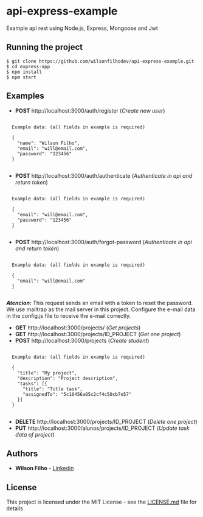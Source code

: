 # api-express-example
Example api rest using Node.js, Express, Mongoose and Jwt

## Running the project

```
$ git clone https://github.com/wilsonfilhodev/api-express-example.git
$ cd express-app
$ npm install
$ npm start
```

## Examples

* **POST** http://localhost:3000/auth/register (*Create new user*)
```

  Example data: (all fields in example is required)
  
  {
    "name": "Wilson Filho",
    "email": "will@email.com",
    "password": "123456"
  }
  
```

* **POST** http://localhost:3000/auth/authenticate (*Authenticate in api and return token*)
```

  Example data: (all fields in example is required)
  
  {
    "email": "will@email.com",
    "password": "123456"
  }
  
```

* **POST** http://localhost:3000/auth/forgot-password (*Authenticate in api and return token*)
```

  Example data: (all fields in example is required)
  
  {
    "email": "will@email.com"
  }
  
```

***Atencion:*** This request sends an email with a token to reset the password. We use mailtrap as the mail server in this project. Configure the e-mail data in the config.js file to receive the e-mail correctly.

* **GET** http://localhost:3000/projects/ (*Get projects*)
* **GET** http://localhost:3000/projects/ID_PROJECT (*Get one project*)
* **POST** http://localhost:3000/projects (*Create student*)
```

  Example data: (all fields in example is required)
  
  {
    "title": "My project",
    "description": "Project description",
    "tasks": [{
      "title": "Title task",
      "assignedTo": "5c10456a85c2cf4c50cb7e57"
    }]
  }
  
```
* **DELETE** http://localhost:3000/projects/ID_PROJECT (*Delete one project*)
* **PUT** http://localhost:3000/alunos/projects/ID_PROJECT (*Update task data of project*)

## Authors

* **Wilson Filho**  - [Linkedin](https://www.linkedin.com/in/wilson-filho-4424b5bb)

## License

This project is licensed under the MIT License - see the [LICENSE.md](LICENSE.md) file for details

